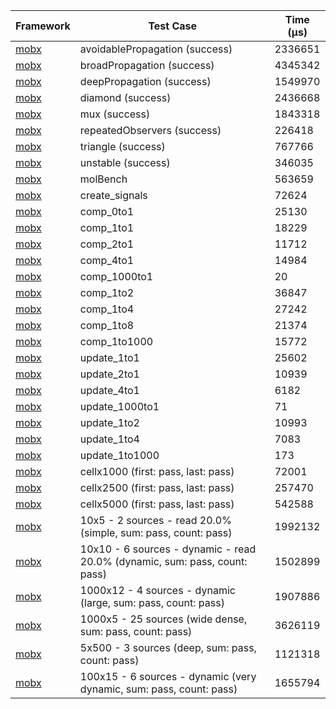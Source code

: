 | Framework | Test Case | Time (μs) |
| --- | --- | --- |
| [mobx](https://github.com/mobxjs/mobx.dart) | avoidablePropagation (success) | 2336651 |
| [mobx](https://github.com/mobxjs/mobx.dart) | broadPropagation (success) | 4345342 |
| [mobx](https://github.com/mobxjs/mobx.dart) | deepPropagation (success) | 1549970 |
| [mobx](https://github.com/mobxjs/mobx.dart) | diamond (success) | 2436668 |
| [mobx](https://github.com/mobxjs/mobx.dart) | mux (success) | 1843318 |
| [mobx](https://github.com/mobxjs/mobx.dart) | repeatedObservers (success) | 226418 |
| [mobx](https://github.com/mobxjs/mobx.dart) | triangle (success) | 767766 |
| [mobx](https://github.com/mobxjs/mobx.dart) | unstable (success) | 346035 |
| [mobx](https://github.com/mobxjs/mobx.dart) | molBench | 563659 |
| [mobx](https://github.com/mobxjs/mobx.dart) | create_signals | 72624 |
| [mobx](https://github.com/mobxjs/mobx.dart) | comp_0to1 | 25130 |
| [mobx](https://github.com/mobxjs/mobx.dart) | comp_1to1 | 18229 |
| [mobx](https://github.com/mobxjs/mobx.dart) | comp_2to1 | 11712 |
| [mobx](https://github.com/mobxjs/mobx.dart) | comp_4to1 | 14984 |
| [mobx](https://github.com/mobxjs/mobx.dart) | comp_1000to1 | 20 |
| [mobx](https://github.com/mobxjs/mobx.dart) | comp_1to2 | 36847 |
| [mobx](https://github.com/mobxjs/mobx.dart) | comp_1to4 | 27242 |
| [mobx](https://github.com/mobxjs/mobx.dart) | comp_1to8 | 21374 |
| [mobx](https://github.com/mobxjs/mobx.dart) | comp_1to1000 | 15772 |
| [mobx](https://github.com/mobxjs/mobx.dart) | update_1to1 | 25602 |
| [mobx](https://github.com/mobxjs/mobx.dart) | update_2to1 | 10939 |
| [mobx](https://github.com/mobxjs/mobx.dart) | update_4to1 | 6182 |
| [mobx](https://github.com/mobxjs/mobx.dart) | update_1000to1 | 71 |
| [mobx](https://github.com/mobxjs/mobx.dart) | update_1to2 | 10993 |
| [mobx](https://github.com/mobxjs/mobx.dart) | update_1to4 | 7083 |
| [mobx](https://github.com/mobxjs/mobx.dart) | update_1to1000 | 173 |
| [mobx](https://github.com/mobxjs/mobx.dart) | cellx1000 (first: pass, last: pass) | 72001 |
| [mobx](https://github.com/mobxjs/mobx.dart) | cellx2500 (first: pass, last: pass) | 257470 |
| [mobx](https://github.com/mobxjs/mobx.dart) | cellx5000 (first: pass, last: pass) | 542588 |
| [mobx](https://github.com/mobxjs/mobx.dart) | 10x5 - 2 sources - read 20.0% (simple, sum: pass, count: pass) | 1992132 |
| [mobx](https://github.com/mobxjs/mobx.dart) | 10x10 - 6 sources - dynamic - read 20.0% (dynamic, sum: pass, count: pass) | 1502899 |
| [mobx](https://github.com/mobxjs/mobx.dart) | 1000x12 - 4 sources - dynamic (large, sum: pass, count: pass) | 1907886 |
| [mobx](https://github.com/mobxjs/mobx.dart) | 1000x5 - 25 sources (wide dense, sum: pass, count: pass) | 3626119 |
| [mobx](https://github.com/mobxjs/mobx.dart) | 5x500 - 3 sources (deep, sum: pass, count: pass) | 1121318 |
| [mobx](https://github.com/mobxjs/mobx.dart) | 100x15 - 6 sources - dynamic (very dynamic, sum: pass, count: pass) | 1655794 |
